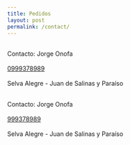 ```yaml
---
title: Pedidos
layout: post
permalink: /contact/
---
```

<br><span class="persona_contacto"><i class="fa fa-angellist" aria-hidden="true"></i> Contacto: Jorge Onofa</span></br>
<br><span class="author_phone"><i class="fa fa-phone" aria-hidden="true"></i> <i class="fa fa-whatsapp" aria-hidden="true"></i> <a href="tel:+593 999378989">0999378989</a></span> </br>
<br><span class="persona_contacto"><i class="fa fa-map-marker" aria-hidden="true"></i> Selva Alegre - Juan de Salinas y Paraíso</span></br>

<div class="author_info">
          <br><span class="persona_contacto"><i class="fa fa-angellist" aria-hidden="true"></i> Contacto: Jorge Onofa </span></br>
          <br><span class="author_phone"><i class="fa fa-phone" aria-hidden="true"></i> <i class="fa fa-whatsapp" aria-hidden="true"></i> <a href="tel:+593 999378989">999378989</a></span></br>
          <br><span class="persona_contacto"><i class="fa fa-map-marker" aria-hidden="true"></i> Selva Alegre - Juan de Salinas y Paraíso</span></br>  
</div>
